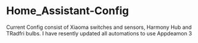 # Home_Assistant-Config

Current Config consist of Xiaoma switches and sensors, Harmony Hub and TRadfri bulbs. I have resently updated all automations to use Appdeamon 3
